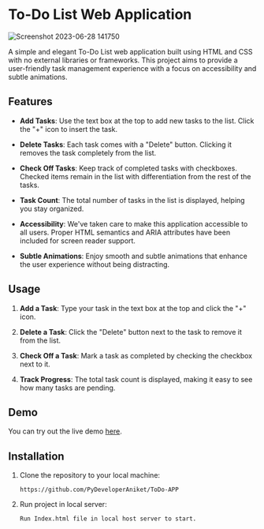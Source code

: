    # To-Do List Web Application

![Screenshot 2023-06-28 141750](https://github.com/PyDeveloperAniket/ToDo-APP/assets/63203988/6136247e-f648-40f0-a6f6-d17b9c9d26f1)

A simple and elegant To-Do List web application built using HTML and CSS with no external libraries or frameworks. This project aims to provide a user-friendly task management experience with a focus on accessibility and subtle animations.

## Features

- **Add Tasks**: Use the text box at the top to add new tasks to the list. Click the "+" icon to insert the task.

- **Delete Tasks**: Each task comes with a "Delete" button. Clicking it removes the task completely from the list.

- **Check Off Tasks**: Keep track of completed tasks with checkboxes. Checked items remain in the list with differentiation from the rest of the tasks.

- **Task Count**: The total number of tasks in the list is displayed, helping you stay organized.

- **Accessibility**: We've taken care to make this application accessible to all users. Proper HTML semantics and ARIA attributes have been included for screen reader support.

- **Subtle Animations**: Enjoy smooth and subtle animations that enhance the user experience without being distracting.

## Usage

1. **Add a Task**: Type your task in the text box at the top and click the "+" icon.

2. **Delete a Task**: Click the "Delete" button next to the task to remove it from the list.

3. **Check Off a Task**: Mark a task as completed by checking the checkbox next to it.

4. **Track Progress**: The total task count is displayed, making it easy to see how many tasks are pending.

## Demo

You can try out the live demo [here](demo-link).

## Installation

1. Clone the repository to your local machine:

   ```shell
   https://github.com/PyDeveloperAniket/ToDo-APP

2. Run project in local server:

   ```shell
   Run Index.html file in local host server to start.
#
